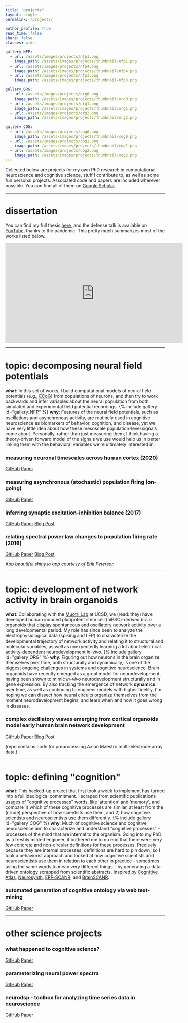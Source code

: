 ```yaml
---
title: "projects"
layout: single
permalink: /projects/

author_profile: True
read_time: false
share: false
classes: wide

gallery_NFP:
  - url: /assets/images/projects/nfp1.png
    image_path: /assets/images/projects/thumbnail/nfp1.png
  - url: /assets/images/projects/nfp4.png
    image_path: /assets/images/projects/thumbnail/nfp4.png
  - url: /assets/images/projects/nfp3.png
    image_path: /assets/images/projects/thumbnail/nfp3.png

gallery_ORG:
  - url: /assets/images/projects/org0.png
    image_path: /assets/images/projects/thumbnail/org0.png
  - url: /assets/images/projects/org1.png
    image_path: /assets/images/projects/thumbnail/org1.png
  - url: /assets/images/projects/org2.png
    image_path: /assets/images/projects/thumbnail/org2.png

gallery_COG:
  - url: /assets/images/projects/cog0.png
    image_path: /assets/images/projects/thumbnail/cog0.png
  - url: /assets/images/projects/cog1.png
    image_path: /assets/images/projects/thumbnail/cog1.png
  - url: /assets/images/projects/cog2.png
    image_path: /assets/images/projects/thumbnail/cog2.png
---
```

Collected below are projects for my own PhD research in computational neuroscience and cognitive science, stuff I contribute to, as well as some fun personal projects. Associated code and papers are included wherever possible. You can find all of them on [Google Scholar][g_scholar].

---
# dissertation
You can find my full thesis [here][thesis], and the defense talk is available on [YouTube][yt_defense], thanks to the pandemic. This pretty much summarizes most of the works listed below.

<iframe width="560" height="315" src="https://www.youtube.com/embed/zqmZkZOxguc" frameborder="0" allow="autoplay; encrypted-media" allowfullscreen></iframe>

---
# topic: decomposing neural field potentials
**what**: In this set of works, I build computational models of neural field potentials (e.g., [ECoG](https://en.wikipedia.org/wiki/Electrocorticography)) from populations of neurons, and then try to work backwards and infer variables about the neural population from both simulated and experimental field potential recordings.
{% include gallery id="gallery_NFP" %}
**why**: Features of the neural field potentials, such as oscillations and asynchronous activity, are routinely used in cognitive neuroscience as biomarkers of behavior, cognition, and disease, yet we have very little idea about how these mesoscale population-level signals come about. Personally, rather than just measuring them, I think having a theory-driven forward model of the signals we use would help us in better linking them with the behavioral variables we're ultimately interested in.

### measuring neuronal timescales across human cortex (2020)
<a href='https://github.com/rdgao/field-echos/' class='btn btn--info'>GitHub</a>
<a href='https://elifesciences.org/articles/61277' class='btn btn--success'>Paper</a>

### measuring asynchronous (stochastic) population firing (on-going)
<a href='https://github.com/voytekresearch/spectralCA' class='btn btn--info'>GitHub</a>
<a href='/assets/docs/paper_pdfs/gao_ccn2018.pdf' class='btn btn--success'>Paper</a>

### inferring synaptic excitation-inhibition balance (2017)
<a href='https://github.com/voytekresearch/EISlope' class='btn btn--info'>GitHub</a>
<a href='https://www.ncbi.nlm.nih.gov/pubmed/28676297' class='btn btn--success'>Paper</a>
<a href='/first-research-paper-published/' class='btn btn--danger'>Blog Post</a>

### relating spectral power law changes to population firing rate (2016)
<a href='https://github.com/voytekresearch/tutorials/blob/master/PowerLawPSD.ipynb' class='btn btn--info'>GitHub</a>
<a href='https://www.physiology.org/doi/abs/10.1152/jn.00722.2015' class='btn btn--success'>Paper</a>
<a href='http://voyteklab.com/interpreting-the-electrophysiological-power-spectrum/' class='btn btn--danger'>Blog Post</a>

<a href='https://fakeneurons.shinyapps.io/anotb/anotb.Rmd' class='btn btn--info'>App</a>  *beautiful shiny.io app courtesy of [Erik Peterson][e_peterson]*

---
# topic: development of network activity in brain organoids
**what**: Collaborating with the [Muotri Lab][muotri_lab] at UCSD, we (read: they) have developed human induced pluripotent stem cell (hiPSC)-derived brain organoids that display spontaneous and oscillatory network activity over a long developmental period. My role has since been to analyze the electrophysiological data (spiking and LFP) to characterize the developmental trajectory of network activity and relating it to structural and molecular variables, as well as unexpectedly learning a lot about electrical activity-dependent neurodevelopment *in-vivo*.
{% include gallery id="gallery_ORG" %}
**why**:
Figuring out how neurons in the brain organize themselves over time, both structurally and dynamically, is one of the biggest ongoing challenges in systems and cognitive neuroscience. Brain organoids have recently emerged as a great model for neurodevelopment, having been shown to mimic *in-vivo* neurodevelopment structurally and in gene expression. By also tracking the emergence of network **dynamics** over time, as well as continuing to engineer models with higher fidelity, I'm hoping we can dissect how neural circuits organize themselves from the moment neurodevelopment begins, and learn when and how it goes wrong in diseases.

### complex oscillatory waves emerging from cortical organoids model early human brain network development
<a href='https://github.com/voytekresearch/OscillatoryOrganoids' class='btn btn--info'>GitHub</a>
<a href='https://www.cell.com/cell-stem-cell/fulltext/S1934-5909(19)30337-6' class='btn btn--success'>Paper</a>
<a href='/oscillating-organoids/' class='btn btn--danger'>Blog Post</a>

(repo contains code for preprocessing Axion Maestro multi-electrode array data.)

---
# topic: defining "cognition"
**what**: This hacked-up project that first took a week to implement has turned into a full ideological commitment. I scraped from scientific publications usages of "cognitive processes" words, like 'attention' and 'memory', and compare 1) which of these cognitive processes are similar, at least from the (crude) perspective of how scientists use them, and 2) how cognitive scientists and neuroscientists use them differently.
{% include gallery id="gallery_COG" %}
**why**:
Much of cognitive science and cognitive neuroscience aim to characterize and understand "cognitive processes" - processes of the mind that are internal to the organism. Going into my PhD as a freshly minted engineer, it bothered me to no end that there were very few concrete and non-circular definitions for these processes. Precisely because they are internal processes, definitions are hard to pin down, so I took a behaviorist approach and looked at how cognitive scientists and neuroscientists use them in relation to each other in practice - sometimes using the same words to mean very different things - by generating a data-driven ontology scrapped from scientific abstracts. Inspired by [Cognitive Atlas][cog_atlas], [Neurosynth][neurosynth], [ERP-SCANR][erp_scanr], and [BrainSCANR][brain_scanr].

### automated generation of cognitive ontology via web text-mining
<a href='https://github.com/voytekresearch/IdentityCrisis' class='btn btn--info'>GitHub</a>
<a href='/assets/docs/paper_pdfs/Gao2019_CCN.pdf' class='btn btn--success'>Paper</a>

---
# other science projects
### what happened to cognitive science?
<a href='https://github.com/voytekresearch/fooof' class='btn btn--info'>GitHub</a>
<a href='https://www.nature.com/articles/s41562-019-0626-2' class='btn btn--success'>Paper</a>

### parameterizing neural power spectra
<a href='https://fooof-tools.github.io/fooof/' class='btn btn--info'>GitHub</a>
<a href='https://www.nature.com/articles/s41593-020-00744-x' class='btn btn--success'>Paper</a>

### neurodsp - toolbox for analyzing time series data in neuroscience
<a href='https://github.com/neurodsp-tools/neurodsp' class='btn btn--info'>GitHub</a>
<a href='https://joss.theoj.org/papers/10.21105/joss.01272' class='btn btn--success'>Paper</a>

[yt_defense]:https://www.youtube.com/watch?v=zqmZkZOxguc
[thesis]:/assets/docs/paper_pdfs/thesis_final.pdf
[g_scholar]:https://scholar.google.com/citations?user=a2o9IKYAAAAJ
[e_peterson]:https://twitter.com/parenthetical_e
[muotri_lab]:https://medschool.ucsd.edu/som/pediatrics/research/labs/muotri-lab/Pages/default.aspx
[cog_atlas]:http://www.cognitiveatlas.org/
[neurosynth]:http://neurosynth.org/
[erp_scanr]:http://tomdonoghue.github.io/ERP_SCANR/
[brain_scanr]:http://blog.brainscanr.com/
